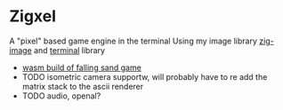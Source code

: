 # Zigxel
A "pixel" based game engine in the terminal
Using my image library [zig-image](https://github.com/tcherney/zig-image) and [terminal](https://github.com/tcherney/terminal) library
- [wasm build of falling sand game](https://tcherney.github.io)
- TODO isometric camera supportw, will probably have to re add the matrix stack to the ascii renderer
- TODO audio, openal?
